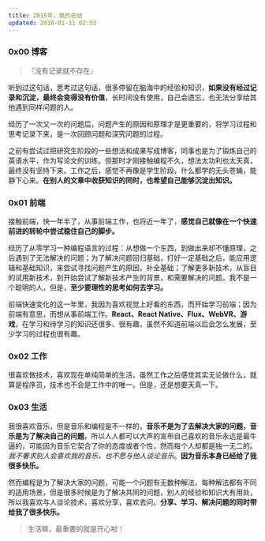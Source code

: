 ```yaml
---
title: 2015年，我的总结
updated: 2016-01-31 02:53
---
```


### 0x00 博客

>『没有记录就不存在』

听到过这句话，思考过这句话，很多停留在脑海中的经验和知识，**如果没有经过记录和沉淀，最终会变得没有价值**，长时间没有使用，自己会遗忘，也无法分享给其他遇到同样问题的人。

经历了一次又一次的问题后，问题产生的原因和原理才是更重要的，将学习过程和思考记录下来，是一次回顾问题和深究问题的过程。

之前有尝试过把研究生阶段的一些想法和成果写成博客，同事也是为了锻炼自己的英语水平，作为写论文的训练。但那时才刚接触编程不久，想法太功利也太天真，最终没有坚持下来。工作之后，感觉不再像是学生阶段，什么都学的无头苍蝇，能静下心来。**在别人的文章中收获知识的同时，也希望自己能够沉淀出知识。**

### 0x01 前端

接触前端，快一年半了，从事前端工作，也将近一年了，**感觉自己就像在一个快速前进的转轮中尝试稳住自己的脚步。**

经历了从零学习一种编程语言的过程：从想做一个东西，到做出来却不懂原理，之后遇到了无法解决的问题；为了解决问题回归基础，打好一定基础之后，能应用逻辑和基础知识，来尝试寻找问题产生的原因，补全基础；了解更多新技术，从盲目的试用新技术，到开始尝试了解新技术产生的背景，和需要解决的问题。我不是一个聪明的人，但是，**至少要理性的思考如何去学习。**

前端快速变化的这一年里，我因为喜欢视觉上好看的东西，而开始学习前端；因为前端有意思，而想从事前端工作。**React、React Native、Flux、WebVR、游戏**，在学习和待学习的知识还很多、很有趣，虽然不知道前端以后会怎么发展，至少学习的过程也很有趣。

### 0x02 工作

很喜欢做技术，喜欢现在单纯简单的生活，虽然工作之后感觉其实无论做什么，就算是程序员，技术也不会是工作中的唯一。但是，还是想要天真一下。


### 0x03 生活

我很喜欢音乐，但是音乐和编程是不一样的，**音乐不是为了去解决大家的问题，音乐是为了解决自己的问题**，所以人人都可以大声的宣布自己喜欢的音乐永远是最牛逼的，可能因为音乐它契合了你的态度或者个性，然而每个人却都是独一无二的。*我不奢求别人会喜欢我的音乐，也不愿与他人谈论音乐*。**因为音乐本身已经给了我很多快乐。**

然而编程是为了解决大家的问题，可能一个问题有无数种解法，每种解法都有不同的适用场景，但是很多时候是为了解决共同的问题，别人的经验和知识大有用处，所以我喜欢与人谈论技术，喜欢分享，喜欢去问。**分享、学习、解决问题的同时带给我了很多快乐。**

> 生活嘛，最重要的就是开心啦！